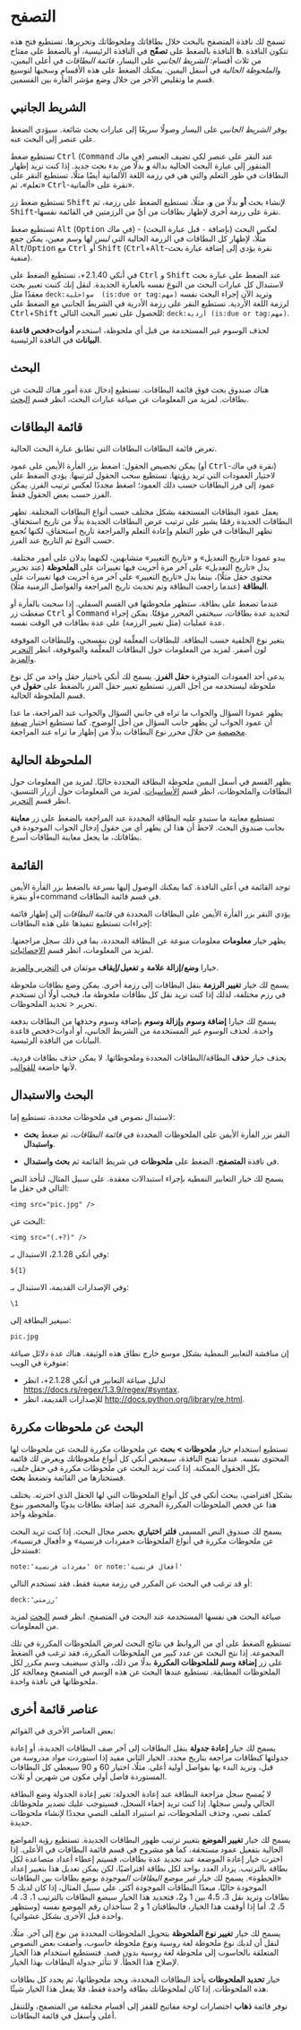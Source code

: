 # التصفح

تسمح لك نافذة المتصفح بالبحث خلال بطاقاتك وملحوظاتك وتحريرها. تستطيع فتح هذه النافذة
بالضغط على **تصفّح** في النافذة الرئيسية، أو بالضغط على مفتاح **b**. تتكون النافذة من
ثلاث أقسام: *الشريط الجانبي* على اليسار، *قائمة البطاقات* في أعلى اليمين،
و*الملحوظة الحالية* في أسفل اليمين. يمكنك الضغط على هذه الأقسام وسحبها لتوسيع
قسم ما وتقليص الآخر من خلال وضع مؤشر الفأرة بين القسمين.

## الشريط الجانبي

يوفر *الشريط الجانبي* على اليسار وصولًا سريعًا إلى عبارات بحث شائعة. سيؤدي الضغط على
عنصر إلى البحث عنه.

تستطيع ضغط <kbd>Ctrl</kbd> (<kbd>Command</kbd> في ماك) عند النقر على عنصر لكي تضيف العنصر المنقور إلى
عبارة البحث الحالية بدالة __و__ بدلًا من بدء بحث جديد. إذا كنت تريد إظهار البطاقات في طور التعلم
والتي هي في رزمة اللغة الألمانية أيضًا مثلًا، تستطيع النقر على «تعلم»، ثم <kbd>Ctrl</kbd>-نقرة على «ألمانية».

تستطيع ضغط زر <kbd>Shift</kbd> لإنشاء بحث **أو** بدلًا من **و**. مثلًا، تستطيع الضغط على رزمة،
ثم <kbd>Shift</kbd>-نقرة على رزمة أخرى لإظهار بطاقات من أيِّ من الرزمتين في القائمة نفسها.

تستطيع ضغط <kbd>Alt</kbd> (<kbd>Option</kbd> في ماك) لعكس البحث (بإضافة `-` قبل عبارة البحث) -
مثلًا، لإظهار كل البطاقات في الزرمة الحالية التي *ليس* لها وسم معين، يمكن جمع <kbd>Alt</kbd>/<kbd>Option</kbd>
مع <kbd>Ctrl</kbd> أو <kbd>Shift</kbd> (<kbd>Ctrl</kbd>+<kbd>Alt</kbd>-نقرة يؤدي إلى إضافة عبارة بحث منفية).

في أنكي 2.1.40+، تستطيع الضغط على <kbd>Ctrl</kbd> و <kbd>Shift</kbd>
عند الضعط على عبارة بحث لاستبدال كل عبارات البحث من النوع نفسه بالعبارة الجديدة.
لنقل إنك كتبت تعبير بحث معقدًا مثل `deck:سواحلية  (is:due or tag:مهم)`
وتريد الآن إجراء البحث نفسه لرزمة اللغة الأردية. تستطيع النقر على رزمة الأدرية في الشريط الجانبي
مع الضغط على <kbd>Ctrl</kbd>+<kbd>Shift</kbd> للحصول على تعبير البحث التالي:
`deck:أردية (is:due or tag:مهم)`.

لحذف الوسوم غير المستخدمة من قبل أي ملحوظة، استخدم **أدوات&lt;فحص قاعدة البيانات**
في النافذة الرئيسية.

## البحث

هناك صندوق بحث فوق قائمة البطاقات. تستطيع إدخال عدة أمور هناك للبحث عن بطاقات.
لمزيد من المعلومات عن صياغة عبارات البحث، انظر قسم [البحث](searching.md).

## قائمة البطاقات

تعرض قائمة البطاقات البطاقات التي تطابق عبارة البحث الحالية.

يمكن تخصيص الحقول: اضغط بزر الفأرة الأيمن على عمود (أو <kbd>Ctrl</kbd>-نقرة في ماك) لاختيار
العمودات التي تريد رؤيتها. تستطيع سحب الحقول لترتيبها. يؤدي الضغط على عمود إلى فرز
البطاقات حسب ذلك العمود؛ اضغط مجددًا لعكس ترتيب الفرز. يمكن الفرز حسب بعض الحقول فقط.

يعمل عمود البطاقات المستحقة بشكل مختلف حسب أنواع البطاقات المختلفة. تظهر
البطاقات الجديدة رقمًا يشير على ترتيب عرض البطاقات الجديدة بدلًا من تاريخ استحقاق.
تظهر البطاقات في طور التعلم وإعادة التعلم والمراجعة تاريخ استحقاق، لكنها تُجمع حسب
النوع ثم التاريخ عند الفرز.

يبدو عمودا «تاريخ التعديل» و «تاريخ التغيير» متشابهين، لكنهما يدلان على أمور مختلفة.
يدل «تاريخ التعديل» على آخر مرة أجريت فيها تغييرات على __الملحوظة__
(عند تحرير محتوى حقل مثلًا)، بينما يدل «تاريخ التغيير» على آخر مرة أجريت فيها تغييرات
على __البطاقة__ (عندما راجعت البطاقة وتم تحديث تاريخ المراجعة والفواصل الزمنية مثلًا).

عندما تضغط على بطاقة، ستظهر ملحوظتها في القسم السفلي. إذا سحبت بالفأرة أو ضغطت
زر <kbd>Ctrl</kbd> أو <kbd>Command</kbd> لتحديد عدة بطاقات، سيختفي المحرر مؤقتًا. يمكن إجراء عدة عمليات
(مثل تغيير الرزمة) على عدة بطاقات في الوقت نفسه.

يتغير نوع الخلفية حسب البطاقة. للبطاقات المعلّمة لون بنفسجي، وللبطاقات الموقوفة لون أصفر.
لمزيد من المعلومات حول البطاقات المعلّمة والموقوفة،
انظر [التحرير والمزيد](studying.md#تحرير-والمزيد).

يدعى أحد العمودات المتوفرة **حقل الفرز**. يسمح لك أنكي باختيار حقل واحد من
كل نوع ملحوظة ليستخدمه من أجل الفرز. تستطيع تغيير حقل الفرز بالضغط على **حقول**
في قسم الملحوظة الحالية.

يظهر عمودا السؤال والجواب ما تراه في جانبي السؤال والجواب عند المراجعة،
ما عدا أن عمود الجواب لن يظهر جانب السؤال من أجل الوضوح. كما تستطيع اختيار
[صيغة مخصصة](templates/styling.md#مظهر-المتصفح) من خلال محرر نوع البطاقات
بدلًا من إظهار ما تراه عند المراجعة.

## الملحوظة الحالية

يظهر القسم في أسفل اليمين ملحوظة البطاقة المحددة حاليًا. لمزيد من المعلومات
حول البطاقات والملحوظات، انظر قسم [الأساسيات](getting-started.md).
لمزيد من المعلومات حول أزرار التنسيق، انظر قسم [التحرير](editing.md).

تستطيع معاينة ما ستبدو عليه البطاقة المحددة عند المراجعة بالضغط على زر **معاينة**
بجانب صندوق البحث. لاحظ أن هذا لن يظهر أي من حقول إدخال الجواب الموجودة في بطاقاتك،
ما يجعل معاينة البطاقات أسرع.

## القائمة

توجد القائمة في أعلى النافذة. كما يمكنك الوصول إليها بسرعة بالضغط بزر الفأرة الأيمن
أو بنقرة+command في قسم قائمة البطاقات.

يؤدي النقر بزر الفأرة الأيمن على البطاقات المحددة في *قائمة البطاقات* إلى إظهار
قائمة إجراءات تستطيع تنفيذها على هذه البطاقات:

يظهر خيار **معلومات** معلومات منوعة عن البطاقة المحددة، بما في ذلك سجل مراجعتها.
لمزيد من المعلومات، انظر قسم [الإحصائيات](stats.md#معلومات-البطاقة).

خيارا **وضع/إزالة علامة** و **تفعيل/إيقاف** موثقان في [التحرير والمزيد](studying.md#تحرير-والمزيد).

يسمح لك خيار **تغيير الرزمة** بنقل البطاقات إلى رزمة أخرى. يمكن وضع بطاقات ملحوظة في
رزم مختلفة، لذلك إذا كنت تريد نقل كل بطاقات ملحوظة ما، فيجب أولًا أن تستخدم
تحرير &lt; تحديد الملحوظات.

يسمح لك خيارا **إضافة وسوم** و**إزالة وسوم** بإضافة وسوم وحذفها من البطاقات بدفعة واحدة.
لحذف الوسوم غير المستخدمة من الشريط الجانبي، أو أدوات&lt;فحص قاعدة البيانات
من النافذة الرئيسية.

يحذف خيار **حذف** البطاقة/البطاقات المحددة وملحوظاتها. لا يمكن حذف بطاقات فردية،
لأنها خاضعة [للقوالب](templates/intro.md).

## البحث والاستبدال

لاستبدال نصوص في ملحوظات محددة، تستطيع إما:

- النقر بزر الفأرة الأيمن على الملحوظات المحددة في *قائمة البطاقات*، ثم ضغط **بحث واستبدال**.

- في نافذة **المتصفح**، الضغط على **ملحوظات** في شريط القائمة ثم **بحث واستبدال**.

يسمح لك خيار التعابير النمطية بإجراء استبدالات معقدة. على سبيل المثال، لنأخذ النص التالي في حقل ما:

<div dir="ltr">

    <img src="pic.jpg" />
</div>

البحث عن:

<div dir="ltr">

    <img src="(.+?)" />
</div>

وفي أنكي 2.1.28، الاستبدال بـ:

<div dir="ltr">

    ${1}
</div>

وفي الإصدارات القديمة، الاستبدال بـ:

<div dir="ltr">

    \1
</div>

سيغير البطاقة إلى:

<div dir="ltr">

    pic.jpg
</div>

إن مناقشة التعابير النمطية بشكل موسع خارج نطاق هذه الوثيقة. هناك عدة دلائل صياغة متوفرة في الويب:
- لدليل صياغة التعابير في أنكي 2.1.28+، انظر <https://docs.rs/regex/1.3.9/regex/#syntax>.
- للإصدارات القديمة، انظر <http://docs.python.org/library/re.html>.

## البحث عن ملحوظات مكررة

تستطيع استخدام خيار **ملحوظات > بحث** عن ملحوظات مكررة للبحث عن ملحوظات لها المحتوى نفسه.
عندما تفتح النافذة، سيفحص أنكي كل أنواع ملحوظاتك ويعرض لك قائمة بكل الحقول الممكنة.
إذا كنت تريد البحث عن ملحوظات مكررة في حقل *خلف*، فستختارها من القائمة وتضغط **بحث**.

بشكل افتراضي، يبحث أنكي في كل أنواع الملحوظات التي لها الحقل الذي اخترته.
يختلف هذا عن فحص الملحوظات المكررة المجرى عند إضافة بطاقات يدويًا والمحصور
بنوع ملحوظة واحد.

يسمح لك صندوق النص المسمى **فلتر اختياري** بحصر مجال البحث. إذا كنت تريد البحث
عن ملحوظات مكررة في أنواع الملحوظات «مفردات فرنسية» و «أفعال فرنسية»، فستدخل:

<div dir="ltr">

    note:'مفردات فرنسية' or note:'أفعال فرنسية'
</div>

أو قد ترغب في البحث عن المكرر في رزمة معينة فقط، فقد تستخدم التالي:

<div dir="ltr">

    deck:'رزمتي'
</div>

صياغة البحث هي نفسها المستخدمة عند البحث في المتصفح. انظر قسم [البحث](searching.md)
لمزيد من المعلومات.

تستطيع الضغط على أي من الروابط في نتائج البحث لعرض الملحوظات المكررة في تلك المجموعة.
إذا نتج البحث عن عدد كبير من الملحوظات المكررة، فقد ترغب في الضغط على زر **إضافة وسم
للملحوظات المكررة** بدلًا من ذلك، والذي سيضيف وسم *مكرر* لكل الملحوظات المطابقة.
تستطيع عندها البحث عن هذه الوسم في المتصفح ومعالجة كل ملحوظاتها في نافذة واحدة.

## عناصر قائمة أخرى

بعض العناصر الأخرى في القوائم:

يسمح لك خيار **إعادة جدولة** بنقل البطاقات إلى آخر صف البطاقات الجديدة، أو إعادة جدولتها
كبطاقات مراجعة بتاريخ محدد. الخيار الثاني مفيد إذا استوردت مواد مدروسة من قبل،
وتريد البدء بها بفواصل أولية أعلى. مثلًا، اختيار 60 و 90 سيعطي كل البطاقات المستوردة
فاصل أولي مكون من شهرين أو ثلاث.

لا يُمسح سجل مراجعة البطاقة عند إعادة الجدولة: تغير إعادة الجدولة وضع البطاقة الحالي وليس سجلها.
إذا كنت تريد إخفاء السجل، فسيتوجب عليك تصدير ملحوظاتك كملف نصي، وحذف الملحوظات،
ثم استيراد الملف النصي مجددًا لإنشاء ملحوظات جديدة.

يسمح لك خيار **تغيير الموضع** بتغيير ترتيب ظهور البطاقات الجديدة. تستطيع رؤية
المواضع الحالية بتفعيل عمود _مستحقة_، كما هو مشروح في قسم قائمة البطاقات في الأعلى.
إذا اخترت خيار إعادة الموضعة عند تحديد عدة بطاقات، فسيتم إعطاء أعداد متصاعدة
لكل بطاقة بالترتيب. يزداد العدد بواحد لكل بطاقة افتراضيًا، لكن يمكن تعديل هذا
بتغيير إعداد «الخطوة». يسمح لك خيار _غير موضع البطاقات الموجودة_ بوضع بطاقات
بين البطاقات الموجودة حاليًا، مبعدًا البطاقات الموجودة أكثر. على سبيل المثال،
إذا كان لديك 5 بطاقات وتريد نقل 3، 4،5 بين 1 و2، فتحديد هذا الخيار سيضع البطاقات
بالترتيب 1، 3، 4، 5، 2. أما إذا أوقفت هذا الخيار، فالبطاقتان 1 و 2 ستأخذان رقم الموضع
نفسه (وستظهر واحدة قبل الأخرى بشكل عشوائي).

يسمح لك خيار **تغيير نوع الملحوظة** بتحويل الملحوظات المحددة من نوع إلى آخر. مثلًا،
لنقل أن لديك نوع ملحوظة لغة روسية ونوع ملحوظة حاسوب، وأضفت بعض النصوص المتعلقة بالحاسوب
إلى ملحوظة لغة روسية بدون قصد. فتستطيع استخدام هذا الخيار لإصلاح هذا الخطأ.
لا تتأثر جدولة البطاقات بهذا الخيار.

خيار **تحديد الملحوظات** يأخذ البطاقات المحددة، ويجد ملحوظاتها، ثم يحدد كل بطاقات هذه الملحوظات.
إذا كان لملحوظاتك بطاقة واحدة فقط، فلا يفعل هذا الخيار شيئًا.

توفر قائمة **ذهاب** اختصارات لوحة مفاتيح للقفز إلى أقسام مختلفة من المتصفح،
وللتنقل أعلى وأسفل في قائمة البطاقات.
